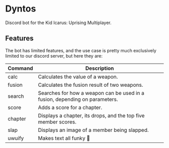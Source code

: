 # Dyntos
Discord bot for the Kid Icarus: Uprising Multiplayer.

## Features
The bot has limited features, and the use case is pretty much exclusively limited to our discord server, but here they are:

| Command | Description                                                                 |
| ------- | --------------------------------------------------------------------------- |
| calc    | Calculates the value of a weapon.                                           |
| fusion  | Calculates the fusion result of two weapons.                                |
| search  | Searches for how a weapon can be used in a fusion, depending on parameters. |
| score   | Adds a score for a chapter.                                                 |
| chapter | Displays a chapter, its drops, and the top five member scores.              |
| slap    | Displays an image of a member being slapped.                                |
| uwuify  | Makes text all funky 🤨                                                     |

